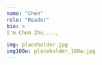 ```yaml
---
name: "Chen"
role: "Reader"
bio: >
I'm Chen Zhu,..., 

img: placeholder.jpg
img100w: placeholder_100w.jpg
---
```

